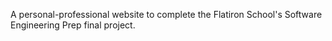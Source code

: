 A personal-professional website to complete the Flatiron School's Software Engineering Prep final project.
